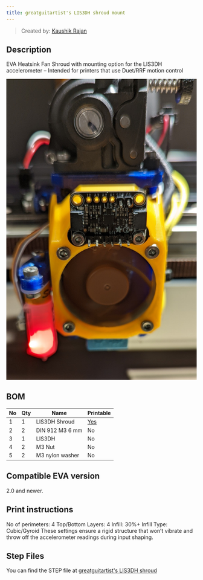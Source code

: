```yaml
---
title: greatguitartist's LIS3DH shroud mount
---
```


> Created by: [Kaushik Rajan](https://github.com/greatguitartist)

## Description
EVA Heatsink Fan Shroud with mounting option for the LIS3DH accelerometer – Intended for printers that use Duet/RRF motion control


![greatguitartist's LIS3DH shroud mount](assets/LIS3DH_Shroud.jpg)


## BOM
| No | Qty | Name                                           | Printable |
| -- | --- | ---------------------------------------------- | --------- |
| 1  | 1   | LIS3DH Shroud                                  | [Yes](stl/LIS3DH_Shroud.STL) |
| 2  | 2   | DIN 912 M3 6 mm                                | No        |
| 3  | 1   | LIS3DH                                         | No        |
| 4  | 2   | M3 Nut                                  		    | No        |
| 5  | 2   | M3 nylon washer                           	  	| No        |


## Compatible EVA version
2.0 and newer.

## Print instructions
No of perimeters: 4 
Top/Bottom Layers: 4 
Infill: 30%+
Infill Type: Cubic/Gyroid
These settings ensure a rigid structure that won’t vibrate and throw off the accelerometer readings during input shaping.

## Step Files
You can find the STEP file at [greatguitartist's LIS3DH shroud](assets/LIS3DH_Shroud.STEP)
